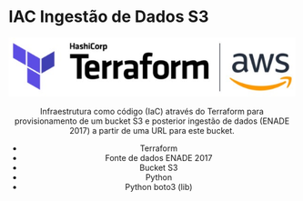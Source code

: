 ﻿# IAC Ingestão de Dados S3
 
 <div align='center'>
 
 ![terraform+aws](img/terraform+aws.jpg)
 
 </a>
 
Infraestrutura como código (IaC) através do Terraform para provisionamento de um bucket S3 e posterior ingestão de dados (ENADE 2017) a partir de uma URL para este bucket.

* Terraform
* Fonte de dados ENADE 2017
* Bucket S3
* Python
* Python boto3 (lib)
